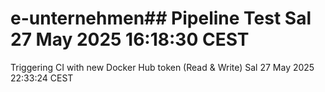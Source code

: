 # e-unternehmen## Pipeline Test Sal 27 May 2025 16:18:30 CEST
 
Triggering CI with new Docker Hub token (Read & Write) Sal 27 May 2025 22:33:24 CEST
